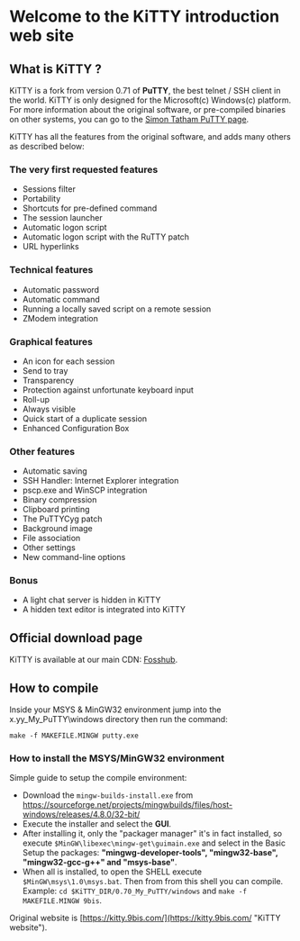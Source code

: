 # Welcome to the KiTTY introduction web site

## What is KiTTY ?
KiTTY is a fork from version 0.71 of **PuTTY**, the best telnet / SSH client in the world.
KiTTY is only designed for the Microsoft(c) Windows(c) platform. For more information about the original software, or pre-compiled binaries on other systems, you can go to the [Simon Tatham PuTTY page](http://www.chiark.greenend.org.uk/~sgtatham/putty/ "PuTTY").

KiTTY has all the features from the original software, and adds many others as described below:

### The very first requested features
* Sessions filter
* Portability
* Shortcuts for pre-defined command
* The session launcher
* Automatic logon script
* Automatic logon script with the RuTTY patch
* URL hyperlinks

### Technical features
* Automatic password
* Automatic command
* Running a locally saved script on a remote session
* ZModem integration

### Graphical features
* An icon for each session
* Send to tray
* Transparency
* Protection against unfortunate keyboard input
* Roll-up
* Always visible
* Quick start of a duplicate session
* Enhanced Configuration Box

### Other features
* Automatic saving
* SSH Handler: Internet Explorer integration
* pscp.exe and WinSCP integration
* Binary compression
* Clipboard printing
* The PuTTYCyg patch
* Background image
* File association
* Other settings
* New command-line options

### Bonus
* A light chat server is hidden in KiTTY
* A hidden text editor is integrated into KiTTY

## Official download page

KiTTY is available at our main CDN: [Fosshub](https://www.fosshub.com/KiTTY.html).

## How to compile
Inside your MSYS & MinGW32 environment jump into the x.yy_My_PuTTY\windows directory then run the command:

    make -f MAKEFILE.MINGW putty.exe

### How to install the MSYS/MinGW32 environment
Simple guide to setup the compile environment:

- Download the `mingw-builds-install.exe` from https://sourceforge.net/projects/mingwbuilds/files/host-windows/releases/4.8.0/32-bit/
- Execute the installer and select the **GUI**.
- After installing it, only the "packager manager" it's in fact installed, so execute `$MinGW\libexec\mingw-get\guimain.exe` and select in the Basic Setup the packages: **"mingwg-developer-tools", "mingw32-base", "mingw32-gcc-g++" and "msys-base"**.
- When all is installed, to open the SHELL execute `$MinGW\msys\1.0\msys.bat`. Then from from this shell you can compile. Example: `cd $KiTTY_DIR/0.70_My_PuTTY/windows` and `make -f MAKEFILE.MINGW 9bis`.

Original website is [https://kitty.9bis.com/](https://kitty.9bis.com/ "KiTTY website").
